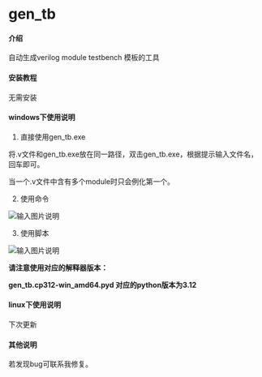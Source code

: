 # gen_tb

#### 介绍

自动生成verilog module testbench 模板的工具

#### 安装教程

无需安装

#### windows下使用说明

1. 直接使用gen_tb.exe

将.v文件和gen_tb.exe放在同一路径，双击gen_tb.exe，根据提示输入文件名，回车即可。

当一个.v文件中含有多个module时只会例化第一个。

2. 使用命令

![输入图片说明](pic5198e6657bf26f9bed085f2c05df5b1.png)

3. 使用脚本

![输入图片说明](pic8099af6e5ca2fa537f02386357e489f.png)

**请注意使用对应的解释器版本：** 

 **gen_tb.cp312-win_amd64.pyd 对应的python版本为3.12** 

#### linux下使用说明

下次更新

#### 其他说明

若发现bug可联系我修复。



